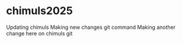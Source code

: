 # chimuls2025
Updating chimuls
Making new changes git command 
Making another change here on chimuls git 